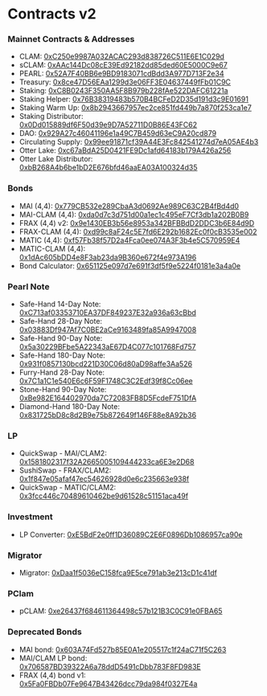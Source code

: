 # Contracts v2

### Mainnet Contracts & Addresses

* CLAM: [0xC250e9987A032ACAC293d838726C511E6E1C029d](https://polygonscan.com/address/0xC250e9987A032ACAC293d838726C511E6E1C029d)​
* sCLAM: [0xAAc144Dc08cE39Ed92182dd85ded60E5000C9e67](https://polygonscan.com/address/0xAAc144Dc08cE39Ed92182dd85ded60E5000C9e67)
* PEARL: [0x52A7F40BB6e9BD9183071cdBdd3A977D713F2e34​](https://polygonscan.com/address/0x52A7F40BB6e9BD9183071cdBdd3A977D713F2e34)
* Treasury: [0x8ce47D56EAa1299d3e06FF3E04637449fFb01C9C](https://polygonscan.com/address/0x8ce47D56EAa1299d3e06FF3E04637449fFb01C9C)​
* Staking: [0xC8B0243F350AA5F8B979b228fAe522DAFC61221a](https://polygonscan.com/address/0xC8B0243F350AA5F8B979b228fAe522DAFC61221a)​
* Staking Helper: [0x76B38319483b570B4BCFeD2D35d191d3c9E01691](https://polygonscan.com/address/0x76B38319483b570B4BCFeD2D35d191d3c9E01691)​
* Staking Warm Up: [0x8b2943667957ec2ce851fd449b7a870f253ca1e7](https://polygonscan.com/address/0x8b2943667957ec2ce851fd449b7a870f253ca1e7)​
* Staking Distributor: [0x0Dd015889df6F50d39e9D7A52711D0B86E43FC62](https://polygonscan.com/address/0x0Dd015889df6F50d39e9D7A52711D0B86E43FC62)​
* DAO: [0x929A27c46041196e1a49C7B459d63eC9A20cd879](https://polygonscan.com/address/0x929A27c46041196e1a49C7B459d63eC9A20cd879)
* Circulating Supply: [0x99ee91871cf39A44E3Fc842541274d7eA05AE4b3](https://polygonscan.com/address/0x99ee91871cf39A44E3Fc842541274d7eA05AE4b3)​
* Otter Lake: [0xc67aBdA25D0421FE9Dc1afd64183b179A426a256](https://polygonscan.com/address/0xc67aBdA25D0421FE9Dc1afd64183b179A426a256)
* Otter Lake Distributor: [0xbB268A4b6be1bD2E676bfd46aaEA03A100324d35](https://polygonscan.com/address/0xbB268A4b6be1bD2E676bfd46aaEA03A100324d35)

### **Bonds** <a href="#bonds" id="bonds"></a>

* MAI (4,4): [0x779CB532e289CbaA3d0692Ae989C63C2B4fBd4d0](https://polygonscan.com/address/0x779CB532e289CbaA3d0692Ae989C63C2B4fBd4d0)
* MAI-CLAM (4,4): [0xda0d7c3d751d00a1ec1c495eF7Cf3db1a202B0B9](https://polygonscan.com/address/0xda0d7c3d751d00a1ec1c495eF7Cf3db1a202B0B9)
* FRAX (4,4) v2: [0x9e1430EB3b56e8953a342BFBBdD2DDC3b6E84d9D](https://polygonscan.com/address/0x9e1430EB3b56e8953a342BFBBdD2DDC3b6E84d9D)
* FRAX-CLAM (4,4): [0xd99c8aF24c5E7fd6E292b1682Ec0f0cB3535e002](https://polygonscan.com/address/0xd99c8aF24c5E7fd6E292b1682Ec0f0cB3535e002)
* MATIC (4,4): [0xf57Fb38f57D2a4Fca0ee074A3F3b4e5C570959E4](https://polygonscan.com/address/0xf57Fb38f57D2a4Fca0ee074A3F3b4e5C570959E4)
* MATIC-CLAM (4,4): [0x1dAc605bDD4e8F3ab23da9B360e672f4e973A196](https://polygonscan.com/address/0x1dAc605bDD4e8F3ab23da9B360e672f4e973A196)
* Bond Calculator: [0x651125e097d7e691f3df5f9e5224f0181e3a4a0e](https://polygonscan.com/address/0x651125e097d7e691f3df5f9e5224f0181e3a4a0e)​

### Pearl Note <a href="#quickswap-lp" id="quickswap-lp"></a>

* Safe-Hand 14-Day Note: [0xC713af03353710EA37DF849237E32a936a63cBbd](https://polygonscan.com/address/0xC713af03353710EA37DF849237E32a936a63cBbd#code)
* Safe-Hand 28-Day Note: [0x03883Df947Af7C0BE2aCe9163489fa85A9947008 ](https://polygonscan.com/address/0x03883Df947Af7C0BE2aCe9163489fa85A9947008)
* Safe-Hand 90-Day Note: [0x5a30229BFbe5A22343aE67D4C077c101768Fd757 ](https://polygonscan.com/address/0x5a30229BFbe5A22343aE67D4C077c101768Fd757)
* Safe-Hand 180-Day Note: [0x931f0857130bcd221D30C06d80aD98affe3Aa526](https://polygonscan.com/address/0x931f0857130bcd221D30C06d80aD98affe3Aa526)&#x20;
* Furry-Hand 28-Day Note: [0x7C1a1C1e540E6c6F59F1748C3C2Edf39f8Cc06ee ](https://polygonscan.com/address/0x7C1a1C1e540E6c6F59F1748C3C2Edf39f8Cc06ee)
* Stone-Hand 90-Day Note: [0xBe982E164402970da7C72083FB8D5FcdeF751DfA ](https://polygonscan.com/address/0xBe982E164402970da7C72083FB8D5FcdeF751DfA)
* Diamond-Hand 180-Day Note: [0x831725bD8c8d2B9e75b872649f146F88e8A92b36](https://polygonscan.com/address/0x831725bD8c8d2B9e75b872649f146F88e8A92b36)

### LP <a href="#quickswap-lp" id="quickswap-lp"></a>

* QuickSwap - MAI/CLAM2: [0x1581802317f32A2665005109444233ca6E3e2D68](https://polygonscan.com/address/0x1581802317f32a2665005109444233ca6e3e2d68)
* SushiSwap - FRAX/CLAM2: [0x1f847e05afaf47ec54626928d0e6c235663e938f](https://polygonscan.com/address/0x1f847e05afaf47ec54626928d0e6c235663e938f)
* QuickSwap - MATIC/CLAM2: [0x3fcc446c70489610462be9d61528c51151aca49f](https://polygonscan.com/address/0x3fcc446c70489610462be9d61528c51151aca49f)​

### Investment <a href="#migrator" id="migrator"></a>

* LP Converter: [0xE5BdF2e0ff1D36089C2E6F0896Db1086957ca90e](https://polygonscan.com/address/0xE5BdF2e0ff1D36089C2E6F0896Db1086957ca90e)

### Migrator <a href="#migrator" id="migrator"></a>

* Migrator: [0xDaa1f5036eC158fca9E5ce791ab3e213cD1c41df](https://polygonscan.com/address/0xDaa1f5036eC158fca9E5ce791ab3e213cD1c41df)

### PClam

* pCLAM: [0xe26437f684611364498c57b121B3C0C91e0FBA65](https://polygonscan.com/address/0xe26437f684611364498c57b121B3C0C91e0FBA65)

### Deprecated Bonds

* MAI bond: [0x603A74Fd527b85E0A1e205517c1f24aC71f5C263](https://polygonscan.com/address/0x603A74Fd527b85E0A1e205517c1f24aC71f5C263)
* MAI/CLAM LP bond: [0x706587BD39322A6a78ddD5491cDbb783F8FD983E](https://polygonscan.com/address/0x706587BD39322A6a78ddD5491cDbb783F8FD983E)​
* FRAX (4,4) bond​ v1: [0x5Fa0FBDb07Fe9647B43426dcc79da984f0327E4a](https://polygonscan.com/address/0x5Fa0FBDb07Fe9647B43426dcc79da984f0327E4a)

